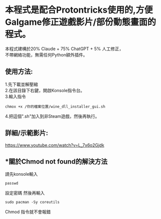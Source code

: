 # 本程式是配合Protontricks使用的,方便Galgame修正遊戲影片/部份動態畫面的程式。
本程式建構於20% Claude + 75% ChatGPT + 5% 人工修正，  
不帶網絡功能，無需任何Python額外插件。  

## 使用方法:
1.先下載並解壓縮  
2.在該目錄下右鍵，開啟Konsole指令台。  
3.輸入指令
```
chmox +x /你的檔案位置/wine_dll_installer_gui.sh
```
4.把這個".sh"加入到非Steam遊戲，然後再執行。  

## 詳細/示範影片:  
https://www.youtube.com/watch?v=L_7x6o2Gjdk

## *關於Chmod not found的解決方法  
請先konsole輸入
```
passwd
```
設定密碼
然後再輸入  
```
sudo pacman -Sy coreutils
```
Chmod 指令就不會報錯  
